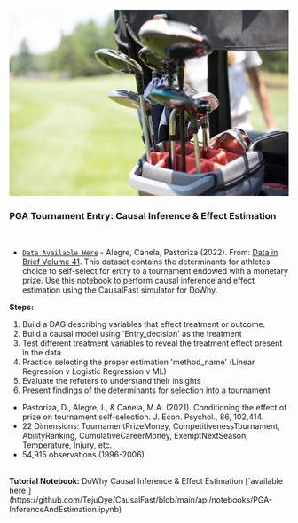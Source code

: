 ![Picture of golf clubs on a golf cart overlooking the fairway](https://raw.githubusercontent.com/TejuOye/CausalFast/main/api/images/golfcart.jpg)
<br>
<h3>PGA Tournament Entry: Causal Inference & Effect Estimation</h3><br>

- [`Data Available Here`](https://raw.githubusercontent.com/TejuOye/CausalFast/main/api/data/pga.csv) - Alegre, Canela, Pastoriza (2022). From: [Data in Brief Volume 41](https://www.sciencedirect.com/science/article/pii/S2352340922001639). This dataset contains the determinants for athletes choice to self-select for entry to a tournament endowed with a monetary prize. Use this notebook to perform causal inference and effect estimation using the CausalFast simulator for DoWhy.<br>

<b>Steps:</b>
1) Build a DAG describing variables that effect treatment or outcome.
2) Build a causal model using 'Entry_decision' as the treatment
3) Test different treatment variables to reveal the treatment effect present in the data
4) Practice selecting the proper estimation 'method_name' (Linear Regression v Logistic Regression v ML)
5) Evaluate the refuters to understand their insights
6) Present findings of the determinants for selection into a tournament
 
- Pastoriza, D., Alegre, I., & Canela, M.A. (2021). Conditioning the effect of prize on tournament self-selection. J. Econ. Psychol., 86, 102,414.
- 22 Dimensions: TournamentPrizeMoney, CompetitivenessTournament, AbilityRanking, CumulativeCareerMoney, ExemptNextSeason, Temperature, Injury, etc.
- 54,915 observations (1996-2006)

<br>
<b>Tutorial Notebook:</b> DoWhy Causal Inference & Effect Estimation [`available here`](https://github.com/TejuOye/CausalFast/blob/main/api/notebooks/PGA-InferenceAndEstimation.ipynb) </b>
